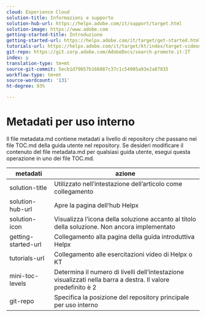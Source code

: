```yaml
---
cloud: Experience Cloud
solution-title: Informazioni e supporto
solution-hub-url: https://helpx.adobe.com/it/support/target.html
solution-image: https://www.adobe.com
getting-started-title: Introduzione
getting-started-url: https://helpx.adobe.com/it/target/get-started.html
tutorials-url: https://helpx.adobe.com/it/target/kt/index/target-videos.html
git-repo: https://git.corp.adobe.com/AdobeDocs/search-promote.it-IT
index: y
translation-type: tm+mt
source-git-commit: 5ecb1d79057b166887c37c1c54905a93e2a87835
workflow-type: tm+mt
source-wordcount: '131'
ht-degree: 93%

---
```



# Metadati per uso interno

Il file metadata.md contiene metadati a livello di repository che passano nei file TOC.md della guida utente nel repository. Se desideri modificare il contenuto del file metadata.md per qualsiasi guida utente, esegui questa operazione in uno dei file TOC.md.

| metadati | azione |
|--- |--- |
| solution-title | Utilizzato nell’intestazione dell’articolo come collegamento |
| solution-hub-url | Apre la pagina dell’hub Helpx |
| solution-icon | Visualizza l’icona della soluzione accanto al titolo della soluzione. Non ancora implementato |
| getting-started-url | Collegamento alla pagina della guida introduttiva Helpx |
| tutorials-url | Collegamento alle esercitazioni video di Helpx o KT |
| mini-toc-levels | Determina il numero di livelli dell’intestazione visualizzati nella barra a destra. Il valore predefinito è 2 |
| git-repo | Specifica la posizione del repository principale per uso interno |
